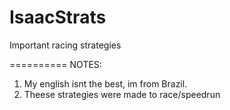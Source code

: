IsaacStrats
===========

Important racing strategies

==========
NOTES:

1. My english isnt the best, im from Brazil.
2. Theese strategies were made to race/speedrun
